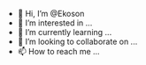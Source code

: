 - 👋 Hi, I’m @Ekoson
- 👀 I’m interested in ...
- 🌱 I’m currently learning ...
- 💞️ I’m looking to collaborate on ...
- 📫 How to reach me ...

<!---
Ekoson/Ekoson is a ✨ special ✨ repository because its `README.md` (this file) appears on your GitHub profile.
You can click the Preview link to take a look at your changes.
--->
